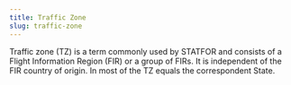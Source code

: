 ```yaml
---
title: Traffic Zone
slug: traffic-zone
---
```


Traffic zone (TZ) is a term commonly used by STATFOR and consists of a Flight Information Region (FIR) or a group of FIRs. It is independent of the FIR country of origin. In most of the TZ equals the correspondent State.
